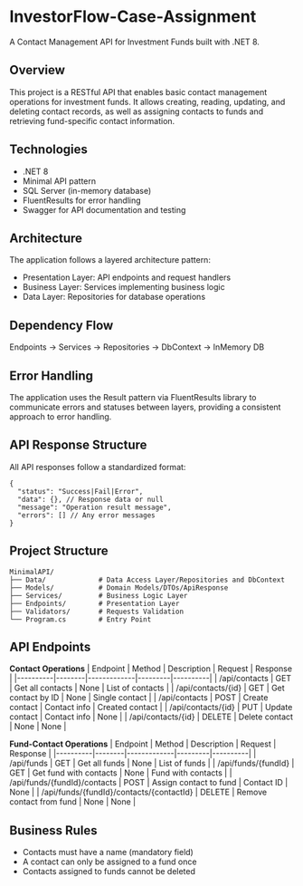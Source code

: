 # InvestorFlow-Case-Assignment

A Contact Management API for Investment Funds built with .NET 8.

## Overview

This project is a RESTful API that enables basic contact management operations for investment funds. It allows creating, reading, updating, and deleting contact records, as well as assigning contacts to funds and retrieving fund-specific contact information.

## Technologies

- .NET 8
- Minimal API pattern
- SQL Server (in-memory database)
- FluentResults for error handling
- Swagger for API documentation and testing

## Architecture

The application follows a layered architecture pattern:
- Presentation Layer: API endpoints and request handlers
- Business Layer: Services implementing business logic
- Data Layer: Repositories for database operations

## Dependency Flow

Endpoints → Services → Repositories → DbContext → InMemory DB

## Error Handling

The application uses the Result pattern via FluentResults library to communicate errors and statuses between layers, providing a consistent approach to error handling.

## API Response Structure

All API responses follow a standardized format:

```
{
  "status": "Success|Fail|Error",
  "data": {}, // Response data or null
  "message": "Operation result message",
  "errors": [] // Any error messages
}
```

## Project Structure

```
MinimalAPI/
├── Data/             # Data Access Layer/Repositories and DbContext
├── Models/           # Domain Models/DTOs/ApiResponse  
├── Services/         # Business Logic Layer
├── Endpoints/        # Presentation Layer
├── Validators/       # Requests Validation 
└── Program.cs        # Entry Point
```

## API Endpoints

**Contact Operations**
| Endpoint | Method | Description | Request | Response | 
|----------|--------|-------------|---------|----------| 
| /api/contacts | GET | Get all contacts | None | List of contacts | 
| /api/contacts/{id} | GET | Get contact by ID | None | Single contact |
| /api/contacts | POST | Create contact | Contact info | Created contact |
| /api/contacts/{id} | PUT | Update contact | Contact info | None |
| /api/contacts/{id} | DELETE | Delete contact | None | None |

**Fund-Contact Operations**
| Endpoint | Method | Description | Request | Response | 
|----------|--------|-------------|---------|----------| 
| /api/funds | GET | Get all funds | None | List of funds | 
| /api/funds/{fundId} | GET | Get fund with contacts | None | Fund with contacts | 
| /api/funds/{fundId}/contacts | POST | Assign contact to fund | Contact ID | None | 
| /api/funds/{fundId}/contacts/{contactId} | DELETE | Remove contact from fund | None | None |

## Business Rules
- Contacts must have a name (mandatory field)
- A contact can only be assigned to a fund once
- Contacts assigned to funds cannot be deleted
